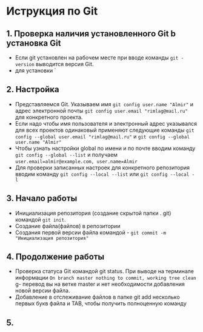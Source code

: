 # Иструкция по Git
## 1. Проверка наличия установленного Git b установка Git
* Если git установлен на рабочем месте при вводе команды `git -version` выводится версия Git.
* для установки `

## 2. Настройка
* Представляемся Git. Указываем имя `git config user.name "Almir"` и адрес электронной почты `git config user.email "rimlag@mail.ru"` для конкретного проекта.
* Если надо чтобы имя пользователя и электронный адрес указывался для всех проектов одинаковый применяют следующие команды `git config --global user.email "rimlag@mail.ru"` и `git config --global user.name "Almir"`
* Чтобы узнать настройки global по имени и по почте вводим команду `git config --global --list` и получаем `user.email=almir@example.com, user.name=Almir`
* Для проверки записанных настроек для конкретного репозитория вводим команду `git config --local --list` или `git config --local -l`


## 3. Начало работы
* Инициализация репозитория (создание скрытой папки . git) командой `git init`.
* Создание файла(файлов) в репозитории
* Создания первой версии файла командой - `git commit -m "Инициализация репозитория"`

## 4. Продолжение работы
* Проверка статуса Git командой git status. При выводе на терминале информации `On branch master nothing to commit, working tree clean` g- перевод вы на ветке master и нет необходимости добавления новой версии файла.
* Добавление в отслеживание файлов в папке git add несколько первых букв файла и TAB, чтобы получить полноценную команду




## 5.